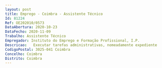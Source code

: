 ```yaml
--- 
layout: post
title: Emprego - Coimbra - Assistente Técnico
Id: 81224
Ref: OE202010/0573
DataAbertura: 2020-10-23
DataFecho: 2020-11-09
Trabalho: Assistente Técnico
Empregador: Instituto do Emprego e Formação Profissional, I.P.
Descricao:   Executar tarefas administrativas, nomeadamente expediente de correio internoe externo, organização do armazém e processos de aquisição, receção e registode bens, colaboração na gestão e manutenção do património (frota automóvel,mobiliário e equipamento)   Atendimento ao publico, incluindo telefone e encaminhamento de chamadas   Apoio no âmbito da execução das medidas de emprego e de formação   Colaborar em outras tarefas relacionadas com a atividade do IEFP, sempre quenecessário.
CodigoPostal: 3025-041 Coimbra
Concelho: Coimbra
Distrito: Coimbra
--- 
```

